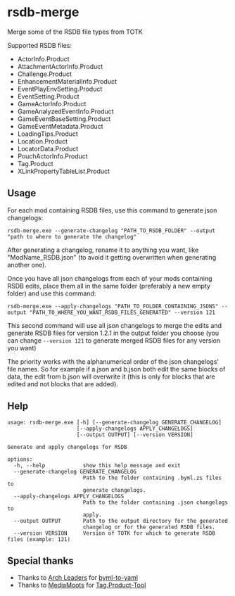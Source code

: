 # rsdb-merge
Merge some of the RSDB file types from TOTK

Supported RSDB files:
- ActorInfo.Product
- AttachmentActorInfo.Product
- Challenge.Product
- EnhancementMaterialInfo.Product
- EventPlayEnvSetting.Product
- EventSetting.Product
- GameActorInfo.Product
- GameAnalyzedEventInfo.Product
- GameEventBaseSetting.Product
- GameEventMetadata.Product
- LoadingTips.Product
- Location.Product
- LocatorData.Product
- PouchActorInfo.Product
- Tag.Product
- XLinkPropertyTableList.Product

## Usage

For each mod containing RSDB files, use this command to generate json changelogs:

`rsdb-merge.exe --generate-changelog "PATH_TO_RSDB_FOLDER" --output "path to where to generate the changelog"`

After generating a changelog, rename it to anything you want, like "ModName_RSDB.json" (to avoid it getting overwritten when generating another one).

Once you have all json changelogs from each of your mods containing RSDB edits, place them all in the same folder (preferably a new empty folder) and use this command:

`rsdb-merge.exe --apply-changelogs "PATH_TO_FOLDER_CONTAINING_JSONS" --output "PATH_TO_WHERE_YOU_WANT_RSDB_FILES_GENERATED" --version 121`

This second command will use all json changelogs to merge the edits and generate RSDB files for version 1.2.1 in the output folder you choose (you can change `--version 121` to generate merged RSDB files for any version you want)

The priority works with the alphanumerical order of the json changelogs' file names. So for example if a.json and b.json both edit the same blocks of data, the edit from b.json will overwrite it (this is only for blocks that are edited and not blocks that are added).

## Help
```
usage: rsdb-merge.exe [-h] [--generate-changelog GENERATE_CHANGELOG]
                      [--apply-changelogs APPLY_CHANGELOGS]
                      [--output OUTPUT] [--version VERSION]

Generate and apply changelogs for RSDB

options:
  -h, --help            show this help message and exit
  --generate-changelog GENERATE_CHANGELOG
                        Path to the folder containing .byml.zs files to
                        generate changelogs.
  --apply-changelogs APPLY_CHANGELOGS
                        Path to the folder containing .json changelogs to
                        apply.
  --output OUTPUT       Path to the output directory for the generated
                        changelog or for the generated RSDB files.
  --version VERSION     Version of TOTK for which to generate RSDB files (example: 121)
```

## Special thanks

- Thanks to [Arch Leaders](https://github.com/ArchLeaders) for [byml-to-yaml](https://github.com/ArchLeaders/byml_to_yaml/)
- Thanks to [MediaMoots](https://github.com/MediaMoots) for [Tag.Product-Tool](https://github.com/MediaMoots/Tag.Product-Tool)
